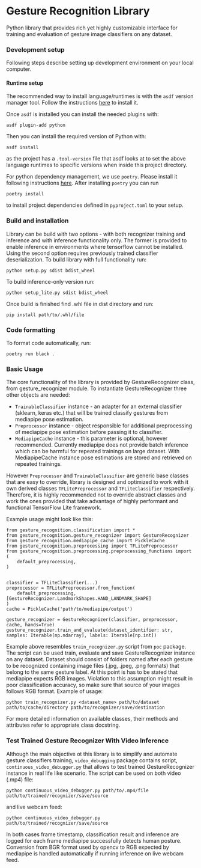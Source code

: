# Gesture Recognition Library
Python library that provides rich yet highly customizable interface for training and evaluation of 
gesture image classifiers on any dataset.

### Development setup
Following steps describe setting up development environment on your local computer.

#### Runtime setup
The recommended way to install language/runtimes is with the `asdf` version manager tool. Follow the instructions [here](https://asdf-vm.com/#/core-manage-asdf-vm) to install it.

Once `asdf` is installed you can install the needed plugins with: 
```shell
asdf plugin-add python
```
Then you can install the required version of Python with: 
```shell
asdf install
```
as the project has a `.tool-version` file that asdf looks at to set the above language runtimes to specific versions when inside this project directory.

For python dependency management, we use `poetry`. Please install it following instructions [here](https://python-poetry.org/docs/#installation). 
After installing `poetry` you can run 
```shell
poetry install
```
to install project dependencies defined in `pyproject.toml` to your setup. 

### Build and installation
Library can be build with two options - with both recognizer training and inference and with inference functionality only.
The former is provided to enable inference in environments where tensorflow cannot be installed. Using the second option
requires previously trained classifier deserialization. To build library with full functionality run:
```shell
python setup.py sdist bdist_wheel
```
To build inference-only version run:
```shell
python setup_lite.py sdist bdist_wheel 
````
Once build is finished find .whl file in dist directory and run:
```shell
pip install path/to/.whl/file 
```

### Code formatting
To format code automatically, run: 
```shell
poetry run black .
```

### Basic Usage
The core functionality of the library is provided by GestureRecognizer class, from gesture_recognizer module.
To instantiate GestureRecognizer three other objects are needed: 

 - `TrainableClassifier` instance - an adapter for an external classifier (sklearn, keras etc.) 
that will be trained classify gestures from mediapipe pose estimation.
 - `Preprocessor` instance - object responsible for additional preprocessing of mediapipe pose estimation before passing
it to classifier.
 - `MediapipeCache` instance - this parameter is optional, however recommended. Currently mediapipe does not provide
batch inference which can be harmful for repeated trainings on large dataset. With MediapipeCache instance pose
estimations are stored and retrieved on repeated trainings.

However `Preprocessor` and `TrainableClassifier` are generic base classes that are easy to override, library is 
designed and optimized to work with it own derived classes `TFLitePreprocessor` and `TFLiteClassifier` respectively.
Therefore, it is highly recommended not to override abstract classes and work the ones provided that take advantage
of highly performant and functional TensorFlow Lite framework.

Example usage might look like this:
```shell
from gesture_recognition.classification import *
from gesture_recognition.gesture_recognizer import GestureRecognizer
from gesture_recognition.mediapipe_cache import PickleCache
from gesture_recognition.preprocessing import TFLitePreprocessor
from gesture_recognition.preprocessing.preprocessing_functions import (
    default_preprocessing,
)


classifier = TFLiteClassifier(...)
preprocessor = TFLitePreprocessor.from_function(
    default_preprocessing, [GestureRecognizer.LandmarkShapes.HAND_LANDMARK_SHAPE]
)
cache = PickleCache('path/to/mediapipe/output')

gesture_recognizer = GestureRecognizer(classifier, preprocessor, cache, hands=True)
gesture_recognizer.train_and_evaluate(dataset_identifier: str, samples: Iterable[np.ndarray], labels: Iterable[np.int])
```

Example above resembles `train_recognizer.py` script from `poc` package. The script can be used train, evaluate and save 
GestureRecognizer instance on any dataset. Dataset should consist of folders named after each gesture to be recognized
containing image files (.jpg, .jpeg, .png formats) that belong to the same gesture label. At this point is has to be stated
that mediapipe expects RGB images. Violation to this assumption might result in poor classification accuracy,
so make sure that source of your images follows RGB format.
Example of usage:
```shell
python train_recognizer.py <dataset_name> path/to/dataset path/to/cache/directory path/to/recognizer/save/destination
```

For more detailed information on available classes, their methods and attributes refer to appropriate class docstring.

### Test Trained Gesture Recognizer With Video Inference
Although the main objective ot this library is to simplify and automate gesture classifiers training, 
`video_debugging` package contains script, `continuous_video_debugger.py` that allows to test 
trained GestureRecognizer instance in real life like scenario. The script can be used on both video (.mp4) file:
```shell
python continuous_video_debugger.py path/to/.mp4/file path/to/trained/recognizer/save/source
```
and live webcam feed:
```shell
python continuous_video_debugger.py path/to/trained/recognizer/save/source
```
In both cases frame timestamp, classification result and inference are logged for each frame mediapipe successfully 
detects human posture. Conversion from BGR format used by opencv to RGB expected by mediapipe is handled automatically
if running inference on live webcam feed.